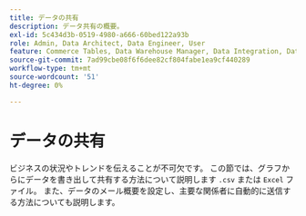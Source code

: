 ```yaml
---
title: データの共有
description: データ共有の概要。
exl-id: 5c434d3b-0519-4980-a666-60bed122a93b
role: Admin, Data Architect, Data Engineer, User
feature: Commerce Tables, Data Warehouse Manager, Data Integration, Data Import/Export
source-git-commit: 7ad99cbe08f6f6dee82cf804fabe1ea9cf440289
workflow-type: tm+mt
source-wordcount: '51'
ht-degree: 0%

---
```


# データの共有

ビジネスの状況やトレンドを伝えることが不可欠です。 この節では、グラフからにデータを書き出して共有する方法について説明します `.csv` または `Excel` ファイル。 また、データのメール概要を設定し、主要な関係者に自動的に送信する方法についても説明します。
